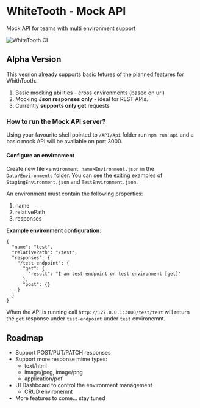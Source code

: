 # WhiteTooth - Mock API
Mock API for teams with multi environment support

![WhiteTooth CI](https://github.com/PizzaTip/WhiteTooth/workflows/WhiteTooth%20CI/badge.svg)

## Alpha Version
This vesrion already supports basic fetures of the planned features for WhithTooth.

1. Basic mocking abilities - cross environments (based on url)
2. Mocking **Json responses only** - ideal for REST APIs.
3. Currently **supports only get** requests

### How to run the Mock API server?
Using your favourite shell pointed to `/API/Api` folder run `npm run api` and a basic mock API will be available on port 3000.

#### Configure an environment
Create new file `<environment_name>Environment.json` in the `Data/Environments` folder.
You can see the exiting examples of `StagingEnvironment.json` and `TestEnvironment.json`.

An environment must contain the following properties:

1. name
2. relativePath
3. responses

**Example environment configuration**:
```
{
  "name": "test",
  "relativePath": "/test",
  "responses": {
    "/test-endpoint": {
      "get": {
        "result": "I am test endpoint on test environment [get]"
      },
      "post": {}
    }
  }
}

```

When the API is running call `http://127.0.0.1:3000/test/test` will return the `get` response under `test-endpoint` under `test` environemnt.

## Roadmap
- Support POST/PUT/PATCH responses
- Support more response mime types:
  - text/html
  - image/jpeg, image/png
  - application/pdf
- UI Dashboard to control the environment management
  - CRUD environemnt
- More features to come... stay tuned



